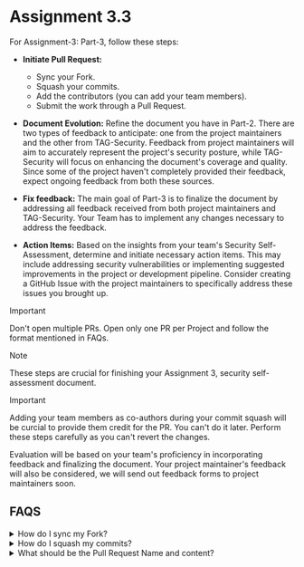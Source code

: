 # Assignment 3.3
For Assignment-3: Part-3, follow these steps:

- **Initiate Pull Request:**
  - Sync your Fork.
  - Squash your commits.
  - Add the contributors (you can add your team members).
  - Submit the work through a Pull Request.

- **Document Evolution:** Refine the document you have in Part-2. There are two types of feedback to anticipate: one from the project maintainers and the other from TAG-Security. Feedback from project maintainers will aim to accurately represent the project's security posture, while TAG-Security will focus on enhancing the document's coverage and quality. Since some of the project haven't completely provided their feedback, expect ongoing feedback from both these sources.

- **Fix feedback:** The main goal of Part-3 is to finalize the document by addressing all feedback received from both project maintainers and TAG-Security. Your Team has to implement any changes necessary to address the feedback.

- **Action Items:** Based on the insights from your team's Security Self-Assessment, determine and initiate necessary action items. This may include addressing security vulnerabilities or implementing suggested improvements in the project or development pipeline. Consider creating a GitHub Issue with the project maintainers to specifically address these issues you brought up.

> [!IMPORTANT]
> Don't open multiple PRs. Open only one PR per Project and follow the format mentioned in FAQs.


> [!NOTE]
> These steps are crucial for finishing your Assignment 3, security self-assessment document.


> [!IMPORTANT]
> Adding your team members as co-authors during your commit squash will be curcial to provide them credit for the PR. You can't do it later.
> Perform these steps carefully as you can't revert the changes.

Evaluation will be based on your team's proficiency in incorporating feedback and finalizing the document.
Your project maintainer's feedback will also be considered, we will send out feedback forms to project maintainers soon.

## FAQS
<details>
<summary> How do I sync my Fork? </summary>

- There are number of ways one can sync his fork to the main repository.

  - Can be done easily through GUI of Github.

  - The **"Sync Fork"** Option in the Github helps to Sync your fork with the main Repository.

  - Don't Submit your PR without Syncing your Fork.
  - A proper Fork sync would look something like the below image.
<p align="center">
  <img src="https://github.com/Rana-KV/ISP/blob/main/Part-3/Capture_513.PNG" alt="Deadlines">
</p>

</details>

<details>
<summary> How do I squash my commits? </summary>

- There are number of ways one can squash commit history using different tools.
  - Github desktop can also be used to do it. [Link](https://docs.github.com/en/desktop/managing-commits/squashing-commits-in-github-desktop)

- Once you squash the commit history it's gone for ever.

- You can add contributors to the squash commit while creating it

- Later submit the squashed commit for Pull Request.

</details>

<details>
<summary> What should be the Pull Request Name and content? </summary>

- Title of the Pull Request must be **"<Project_Name> Project Security Self-Assessment - Security Pals"**

- Keep the Pull Request contents simple, **"Created and added first draft for <Project_Name> Project Security Self-Assessment."**

- Additonally add a request for feedback, **"Please feel free to share your feedback on the security self-assessment."**

</details>
